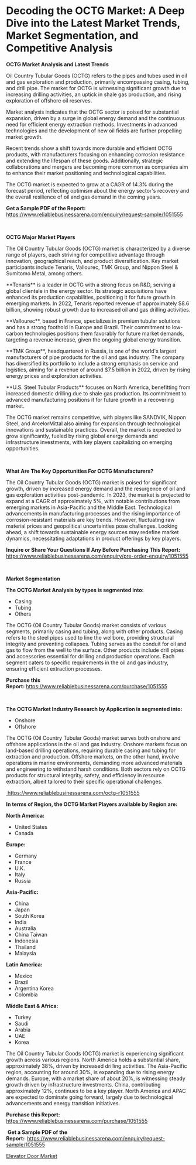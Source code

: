 <p><h1>Decoding the OCTG Market: A Deep Dive into the Latest Market Trends, Market Segmentation, and Competitive Analysis</h1></p><p><strong>OCTG Market Analysis and Latest Trends</strong></p>
<p><p>Oil Country Tubular Goods (OCTG) refers to the pipes and tubes used in oil and gas exploration and production, primarily encompassing casing, tubing, and drill pipe. The market for OCTG is witnessing significant growth due to increasing drilling activities, an uptick in shale gas production, and rising exploration of offshore oil reserves. </p><p>Market analysis indicates that the OCTG sector is poised for substantial expansion, driven by a surge in global energy demand and the continuous need for efficient energy extraction methods. Investments in advanced technologies and the development of new oil fields are further propelling market growth. </p><p>Recent trends show a shift towards more durable and efficient OCTG products, with manufacturers focusing on enhancing corrosion resistance and extending the lifespan of these goods. Additionally, strategic collaborations and mergers are becoming more common as companies aim to enhance their market positioning and technological capabilities. </p><p>The OCTG market is expected to grow at a CAGR of 14.3% during the forecast period, reflecting optimism about the energy sector's recovery and the overall resilience of oil and gas demand in the coming years.</p></p>
<p><strong>Get a Sample PDF of the Report:&nbsp;</strong> <a href="https://www.reliablebusinessarena.com/enquiry/request-sample/1051555?utm_campaign=3181&utm_medium=2&utm_source=Github&utm_content=ia&utm_term=10042025&utm_id=octg">https://www.reliablebusinessarena.com/enquiry/request-sample/1051555</a></p>
<p>&nbsp;</p>
<p><strong>OCTG Major Market Players</strong></p>
<p><p>The Oil Country Tubular Goods (OCTG) market is characterized by a diverse range of players, each striving for competitive advantage through innovation, geographical reach, and product diversification. Key market participants include Tenaris, Vallourec, TMK Group, and Nippon Steel & Sumitomo Metal, among others.</p><p>**Tenaris** is a leader in OCTG with a strong focus on R&D, serving a global clientele in the energy sector. Its strategic acquisitions have enhanced its production capabilities, positioning it for future growth in emerging markets. In 2022, Tenaris reported revenue of approximately $8.6 billion, showing robust growth due to increased oil and gas drilling activities.</p><p>**Vallourec**, based in France, specializes in premium tubular solutions and has a strong foothold in Europe and Brazil. Their commitment to low-carbon technologies positions them favorably for future market demands, targeting a revenue increase, given the ongoing global energy transition.</p><p>**TMK Group**, headquartered in Russia, is one of the world's largest manufacturers of pipe products for the oil and gas industry. The company has diversified its portfolio to include a strong emphasis on service and logistics, aiming for a revenue of around $7.5 billion in 2022, driven by rising energy prices and exploration activities.</p><p>**U.S. Steel Tubular Products** focuses on North America, benefitting from increased domestic drilling due to shale gas production. Its commitment to advanced manufacturing positions it for future growth in a recovering market.</p><p>The OCTG market remains competitive, with players like SANDVIK, Nippon Steel, and ArcelorMittal also aiming for expansion through technological innovations and sustainable practices. Overall, the market is expected to grow significantly, fueled by rising global energy demands and infrastructure investments, with key players capitalizing on emerging opportunities.</p></p>
<p>&nbsp;</p>
<p><strong>What Are The Key Opportunities For OCTG Manufacturers?</strong></p>
<p><p>The Oil Country Tubular Goods (OCTG) market is poised for significant growth, driven by increased energy demand and the resurgence of oil and gas exploration activities post-pandemic. In 2023, the market is projected to expand at a CAGR of approximately 5%, with notable contributions from emerging markets in Asia-Pacific and the Middle East. Technological advancements in manufacturing processes and the rising importance of corrosion-resistant materials are key trends. However, fluctuating raw material prices and geopolitical uncertainties pose challenges. Looking ahead, a shift towards sustainable energy sources may redefine market dynamics, necessitating adaptations in product offerings by key players.</p></p>
<p><strong>Inquire or Share Your Questions If Any Before Purchasing This Report:</strong> <a href="https://www.reliablebusinessarena.com/enquiry/pre-order-enquiry/1051555?utm_campaign=3181&utm_medium=2&utm_source=Github&utm_content=ia&utm_term=10042025&utm_id=octg">https://www.reliablebusinessarena.com/enquiry/pre-order-enquiry/1051555</a></p>
<p>&nbsp;</p>
<p><strong>Market Segmentation</strong></p>
<p><strong>The OCTG Market Analysis by types is segmented into:</strong></p>
<p><ul><li>Casing</li><li>Tubing</li><li>Others</li></ul></p>
<p><p>The OCTG (Oil Country Tubular Goods) market consists of various segments, primarily casing and tubing, along with other products. Casing refers to the steel pipes used to line the wellbore, providing structural integrity and preventing collapses. Tubing serves as the conduit for oil and gas to flow from the well to the surface. Other products include drill pipes and accessories essential for drilling and production operations. Each segment caters to specific requirements in the oil and gas industry, ensuring efficient extraction processes.</p></p>
<p><strong>Purchase this Report:&nbsp;</strong><a href="https://www.reliablebusinessarena.com/purchase/1051555?utm_campaign=3181&utm_medium=2&utm_source=Github&utm_content=ia&utm_term=10042025&utm_id=octg">https://www.reliablebusinessarena.com/purchase/1051555</a></p>
<p>&nbsp;</p>
<p><strong>The OCTG Market Industry Research by Application is segmented into:</strong></p>
<p><ul><li>Onshore</li><li>Offshore</li></ul></p>
<p><p>The OCTG (Oil Country Tubular Goods) market serves both onshore and offshore applications in the oil and gas industry. Onshore markets focus on land-based drilling operations, requiring durable casing and tubing for extraction and production. Offshore markets, on the other hand, involve operations in marine environments, demanding more advanced materials and engineering to withstand harsh conditions. Both sectors rely on OCTG products for structural integrity, safety, and efficiency in resource extraction, albeit tailored to their specific operational challenges.</p></p>
<p><a href="https://www.reliablebusinessarena.com/octg-r1051555?utm_campaign=3181&utm_medium=2&utm_source=Github&utm_content=ia&utm_term=10042025&utm_id=octg">&nbsp;https://www.reliablebusinessarena.com/octg-r1051555</a></p>
<p><strong>In terms of Region, the OCTG Market Players available by Region are:</strong></p>
<p>
    <p> <strong> North America: </strong>
        <ul>
            <li>United States</li>
            <li>Canada</li>
        </ul>
        </p> 
    <p> <strong> Europe: </strong>
        <ul>
            <li>Germany</li>
            <li>France</li>
            <li>U.K.</li>
            <li>Italy</li>
            <li>Russia</li>
        </ul>
        </p> 
    <p> <strong> Asia-Pacific: </strong>
        <ul>
            <li>China</li>
            <li>Japan</li>
            <li>South Korea</li>
            <li>India</li>
            <li>Australia</li>
            <li>China Taiwan</li>
            <li>Indonesia</li>
            <li>Thailand</li>
            <li>Malaysia</li>
        </ul>
        </p> 
    <p> <strong> Latin America: </strong>
        <ul>
            <li>Mexico</li>
            <li>Brazil</li>
            <li>Argentina Korea</li>
            <li>Colombia</li>
        </ul>
        </p> 
    <p> <strong> Middle East & Africa: </strong>
        <ul>
            <li>Turkey</li>
            <li>Saudi</li>
            <li>Arabia</li>
            <li>UAE</li>
            <li>Korea</li>
        </ul>
    </p>
    </p>
<p><p>The Oil Country Tubular Goods (OCTG) market is experiencing significant growth across various regions. North America holds a substantial share, approximately 38%, driven by increased drilling activities. The Asia-Pacific region, accounting for around 30%, is expanding due to rising energy demands. Europe, with a market share of about 20%, is witnessing steady growth driven by infrastructure investments. China, contributing approximately 12%, continues to be a key player. North America and APAC are expected to dominate going forward, largely due to technological advancements and energy transition initiatives.</p></p>
<p><strong>Purchase this Report: </strong><a href="https://www.reliablebusinessarena.com/purchase/1051555?utm_campaign=3181&utm_medium=2&utm_source=Github&utm_content=ia&utm_term=10042025&utm_id=octg">https://www.reliablebusinessarena.com/purchase/1051555</a></p>
<p>&nbsp;<strong>Get a Sample PDF of the Report:&nbsp;&nbsp;</strong><a href="https://www.reliablebusinessarena.com/enquiry/request-sample/1051555?utm_campaign=3181&utm_medium=2&utm_source=Github&utm_content=ia&utm_term=10042025&utm_id=octg">https://www.reliablebusinessarena.com/enquiry/request-sample/1051555</a></p>
<p><strong></strong></p>
<p><p><a href="https://github.com/vandelmanize/Market-Research-Report-List-1/blob/main/elevator-door-market.md?utm_campaign=3181&utm_medium=2&utm_source=Github&utm_content=ia&utm_term=10042025&utm_id=octg">Elevator Door Market</a></p></p>